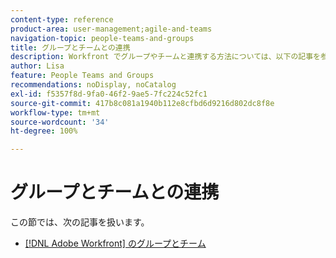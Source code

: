 ```yaml
---
content-type: reference
product-area: user-management;agile-and-teams
navigation-topic: people-teams-and-groups
title: グループとチームとの連携
description: Workfront でグループやチームと連携する方法については、以下の記事を参照してください。
author: Lisa
feature: People Teams and Groups
recommendations: noDisplay, noCatalog
exl-id: f5357f8d-9fa0-46f2-9ae5-7fc224c52fc1
source-git-commit: 417b8c081a1940b112e8cfbd6d9216d802dc8f8e
workflow-type: tm+mt
source-wordcount: '34'
ht-degree: 100%

---
```


# グループとチームとの連携

この節では、次の記事を扱います。

* [ [!DNL Adobe Workfront] のグループとチーム](../../people-teams-and-groups/work-with-groups-and-teams/understanding-differences-and-similarities-between-groups-and-teams.md)
